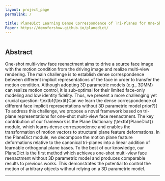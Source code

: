 ```yaml
---
layout: project_page
permalink: /

title: PlaneDict Learning Dense Correspondence of Tri-Planes for One-Shot Multi-View Face Reenactment
Paper: https://demoforshow.github.io/planedict/
---
```


<div class="columns is-centered has-text-centered">
    <div class="column is-four-fifths">
        <h2>Abstract</h2>
        <div class="content has-text-justified">
One-shot multi-view face reenactment aims to drive a source face image with the motion condition from the driving image and realize multi-view rendering. The main challenge is to establish dense correspondence between different implicit representations of the face in order to transfer the motion condition. Although adopting 3D parametric models (e.g., 3DMM) can realize motion control, it is sub-optimal for their limited face-only modeling and low identity fidelity. Thus, we present a more challenging yet crucial question: \textbf{\textit{Can we learn the dense correspondence of different face implicit representations without 3D parametric model prior?}} To address this challenge, we propose a novel framework based on tri-plane representations for one-shot multi-view face reenactment. The key contribution of our framework is the Plane Dictionary (\textbf{PlaneDict}) module, which learns dense correspondence and enables the transformation of motion vectors to structural plane feature deformations. In the PlaneDict module, we decompose the motion plane feature deformations relative to the canonical tri-planes into a linear addition of learnable orthogonal plane bases. To the best of our knowledge, our PlaneDict is the first method which achieves one-shot multi-view face reenactment without 3D parametric model and produces comparable results to previous works. This demonstrates the potential to control the motion of arbitrary objects without relying on a 3D parametric model.
        </div>
    </div>
</div>

---
